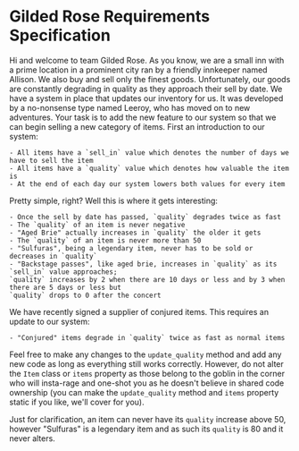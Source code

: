 # Gilded Rose Requirements Specification

Hi and welcome to team Gilded Rose. As you know, we are a small inn with a prime location in a
prominent city ran by a friendly innkeeper named Allison. We also buy and sell only the finest goods.
Unfortunately, our goods are constantly degrading in quality as they approach their sell by date. We
have a system in place that updates our inventory for us. It was developed by a no-nonsense type named
Leeroy, who has moved on to new adventures. Your task is to add the new feature to our system so that
we can begin selling a new category of items. First an introduction to our system:

	- All items have a `sell_in` value which denotes the number of days we have to sell the item
	- All items have a `quality` value which denotes how valuable the item is
	- At the end of each day our system lowers both values for every item

Pretty simple, right? Well this is where it gets interesting:

	- Once the sell by date has passed, `quality` degrades twice as fast
	- The `quality` of an item is never negative
	- "Aged Brie" actually increases in `quality` the older it gets
	- The `quality` of an item is never more than 50
	- "Sulfuras", being a legendary item, never has to be sold or decreases in `quality`
	- "Backstage passes", like aged brie, increases in `quality` as its `sell_in` value approaches;
	`quality` increases by 2 when there are 10 days or less and by 3 when there are 5 days or less but
	`quality` drops to 0 after the concert

We have recently signed a supplier of conjured items. This requires an update to our system:

	- "Conjured" items degrade in `quality` twice as fast as normal items

Feel free to make any changes to the `update_quality` method and add any new code as long as everything
still works correctly. However, do not alter the `Item` class or `items` property as those belong to the
goblin in the corner who will insta-rage and one-shot you as he doesn't believe in shared code
ownership (you can make the `update_quality` method and `items` property static if you like, we'll cover
for you).

Just for clarification, an item can never have its `quality` increase above 50, however "Sulfuras" is a
legendary item and as such its `quality` is 80 and it never alters.